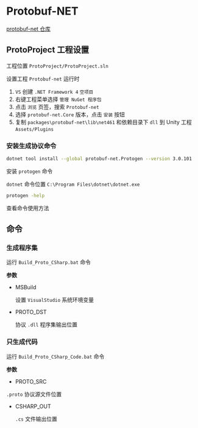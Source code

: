 # Protobuf-NET

[protobuf-net 仓库](https://github.com/protobuf-net/protobuf-net)



## ProtoProject 工程设置

工程位置 `ProtoProject/ProtoProject.sln`

设置工程 `Protobuf-net` 运行时

1. `VS` 创建 `.NET Framework 4` `空项目`
2. 右键工程菜单选择 `管理 NuGet 程序包` 
3. 点击 `浏览` 页签，搜索 `Protobuf-net`  
4. 选择 `protobuf-net.Core` 版本，点击 `安装` 按钮
5. 复制 `packages\protobuf-net\lib\net461` 和依赖目录下 `dll` 到 Unity 工程 `Assets/Plugins`



### 安装生成协议命令

```sh
dotnet tool install --global protobuf-net.Protogen --version 3.0.101
```

安装 `protogen` 命令

`dotnet` 命令位置 `C:\Program Files\dotnet\dotnet.exe`

```sh
protogen -help
```

查看命令使用方法



## 命令

### 生成程序集

运行 `Build_Proto_CSharp.bat` 命令

**参数**

- MSBuild

  设置 `VisualStudio` 系统环境变量

- PROTO_DST

  协议 `.dll` 程序集输出位置

### 只生成代码

运行 `Build_Proto_CSharp_Code.bat` 命令

**参数**

- PROTO_SRC

`.proto` 协议源文件位置

- CSHARP_OUT

  `.cs` 文件输出位置


